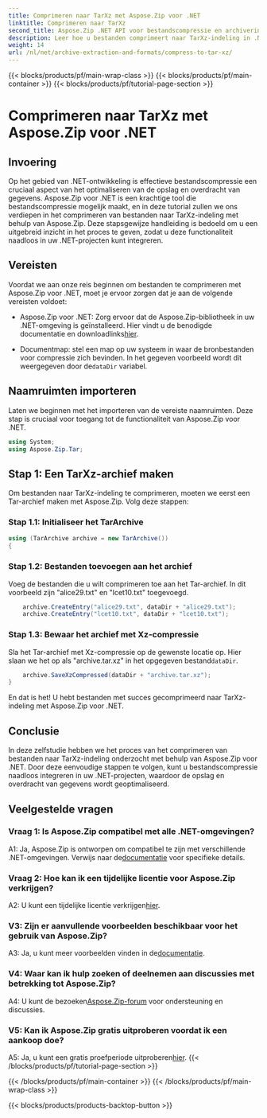 ```yaml
---
title: Comprimeren naar TarXz met Aspose.Zip voor .NET
linktitle: Comprimeren naar TarXz
second_title: Aspose.Zip .NET API voor bestandscompressie en archivering
description: Leer hoe u bestanden comprimeert naar TarXz-indeling in .NET met behulp van Aspose.Zip. Volg onze stapsgewijze handleiding voor efficiënte bestandsopslag en -overdracht.
weight: 14
url: /nl/net/archive-extraction-and-formats/compress-to-tar-xz/
---
```


{{< blocks/products/pf/main-wrap-class >}}
{{< blocks/products/pf/main-container >}}
{{< blocks/products/pf/tutorial-page-section >}}

# Comprimeren naar TarXz met Aspose.Zip voor .NET

## Invoering

Op het gebied van .NET-ontwikkeling is effectieve bestandscompressie een cruciaal aspect van het optimaliseren van de opslag en overdracht van gegevens. Aspose.Zip voor .NET is een krachtige tool die bestandscompressie mogelijk maakt, en in deze tutorial zullen we ons verdiepen in het comprimeren van bestanden naar TarXz-indeling met behulp van Aspose.Zip. Deze stapsgewijze handleiding is bedoeld om u een uitgebreid inzicht in het proces te geven, zodat u deze functionaliteit naadloos in uw .NET-projecten kunt integreren.

## Vereisten

Voordat we aan onze reis beginnen om bestanden te comprimeren met Aspose.Zip voor .NET, moet je ervoor zorgen dat je aan de volgende vereisten voldoet:

-  Aspose.Zip voor .NET: Zorg ervoor dat de Aspose.Zip-bibliotheek in uw .NET-omgeving is geïnstalleerd. Hier vindt u de benodigde documentatie en downloadlinks[hier](https://reference.aspose.com/zip/net/).

-  Documentmap: stel een map op uw systeem in waar de bronbestanden voor compressie zich bevinden. In het gegeven voorbeeld wordt dit weergegeven door de`dataDir` variabel.

## Naamruimten importeren

Laten we beginnen met het importeren van de vereiste naamruimten. Deze stap is cruciaal voor toegang tot de functionaliteit van Aspose.Zip voor .NET.

```csharp
using System;
using Aspose.Zip.Tar;
```

## Stap 1: Een TarXz-archief maken

Om bestanden naar TarXz-indeling te comprimeren, moeten we eerst een Tar-archief maken met Aspose.Zip. Volg deze stappen:

### Stap 1.1: Initialiseer het TarArchive

```csharp
using (TarArchive archive = new TarArchive())
{
```

### Stap 1.2: Bestanden toevoegen aan het archief

Voeg de bestanden die u wilt comprimeren toe aan het Tar-archief. In dit voorbeeld zijn "alice29.txt" en "lcet10.txt" toegevoegd.

```csharp
    archive.CreateEntry("alice29.txt", dataDir + "alice29.txt");
    archive.CreateEntry("lcet10.txt", dataDir + "lcet10.txt");
```

### Stap 1.3: Bewaar het archief met Xz-compressie

 Sla het Tar-archief met Xz-compressie op de gewenste locatie op. Hier slaan we het op als "archive.tar.xz" in het opgegeven bestand`dataDir`.

```csharp
    archive.SaveXzCompressed(dataDir + "archive.tar.xz");
}
```

En dat is het! U hebt bestanden met succes gecomprimeerd naar TarXz-indeling met Aspose.Zip voor .NET.

## Conclusie

In deze zelfstudie hebben we het proces van het comprimeren van bestanden naar TarXz-indeling onderzocht met behulp van Aspose.Zip voor .NET. Door deze eenvoudige stappen te volgen, kunt u bestandscompressie naadloos integreren in uw .NET-projecten, waardoor de opslag en overdracht van gegevens wordt geoptimaliseerd.

## Veelgestelde vragen

### Vraag 1: Is Aspose.Zip compatibel met alle .NET-omgevingen?

 A1: Ja, Aspose.Zip is ontworpen om compatibel te zijn met verschillende .NET-omgevingen. Verwijs naar de[documentatie](https://reference.aspose.com/zip/net/) voor specifieke details.

### Vraag 2: Hoe kan ik een tijdelijke licentie voor Aspose.Zip verkrijgen?

 A2: U kunt een tijdelijke licentie verkrijgen[hier](https://purchase.aspose.com/temporary-license/).

### V3: Zijn er aanvullende voorbeelden beschikbaar voor het gebruik van Aspose.Zip?

 A3: Ja, u kunt meer voorbeelden vinden in de[documentatie](https://reference.aspose.com/zip/net/).

### V4: Waar kan ik hulp zoeken of deelnemen aan discussies met betrekking tot Aspose.Zip?

 A4: U kunt de bezoeken[Aspose.Zip-forum](https://forum.aspose.com/c/zip/37) voor ondersteuning en discussies.

### V5: Kan ik Aspose.Zip gratis uitproberen voordat ik een aankoop doe?

 A5: Ja, u kunt een gratis proefperiode uitproberen[hier](https://releases.aspose.com/zip/net).
{{< /blocks/products/pf/tutorial-page-section >}}

{{< /blocks/products/pf/main-container >}}
{{< /blocks/products/pf/main-wrap-class >}}

{{< blocks/products/products-backtop-button >}}
